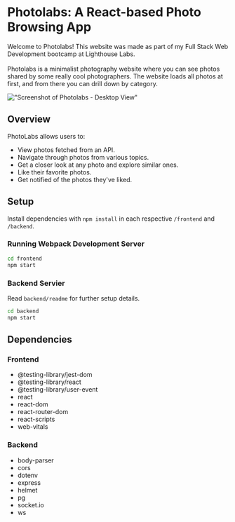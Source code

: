 # Photolabs: A React-based Photo Browsing App
Welcome to Photolabs! This website was made as part of my Full Stack Web Development bootcamp at Lighthouse Labs.
<br/><br/>
Photolabs is a minimalist photography website where you can see photos shared by some really cool photographers. The website loads all photos at first, and from there you can drill down by category.

!["Screenshot of Photolabs - Desktop View"](https://github.com/tusharhchhabra/photolabs-starter/blob/main/screenshot.jpg?raw=true)

## Overview
PhotoLabs allows users to:

* View photos fetched from an API.
* Navigate through photos from various topics.
* Get a closer look at any photo and explore similar ones.
* Like their favorite photos.
* Get notified of the photos they've liked.

## Setup

Install dependencies with `npm install` in each respective `/frontend` and `/backend`.

### Running Webpack Development Server

```sh
cd frontend
npm start
```

### Backend Servier

Read `backend/readme` for further setup details.

```sh
cd backend
npm start
```

## Dependencies

### Frontend
* @testing-library/jest-dom
* @testing-library/react
* @testing-library/user-event
* react
* react-dom
* react-router-dom
* react-scripts
* web-vitals

### Backend
* body-parser
* cors
* dotenv
* express
* helmet
* pg
* socket.io
* ws
